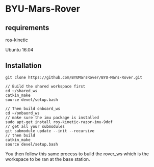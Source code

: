 # BYU-Mars-Rover

## requirements

ros-kinetic

Ubuntu 16.04

## Installation

```
git clone https://github.com/BYUMarsRover/BYU-Mars-Rover.git
```

```
// Build the shared workspace first
cd ~/shared_ws
catkin_make
source devel/setup.bash

// Then build onboard_ws
cd ~/onbaord_ws
// make sure the imu package is installed
sudo apt-get install ros-kinetic-razor-imu-9dof
// get all your submodules
git submodule update --init --recursive
// then build
catkin_make
source devel/setup.bash
```

You then follow this same process to build the rover_ws which is the workspace to be ran at the base station.
